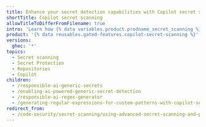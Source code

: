 ```yaml
---
title: Enhance your secret detection capabilities with Copilot secret scanning
shortTitle: Copilot secret scanning
allowTitleToDifferFromFilename: true
intro: 'Learn how {% data variables.product.prodname_secret_scanning %} uses AI to detect generic secrets in your code, and generate regular expressions for your custom patterns.'
product: '{% data reusables.gated-features.copilot-secret-scanning %}'
versions:
  ghec: '*'
topics:
  - Secret scanning
  - Secret Protection
  - Repositories
  - Copilot
children:
  - /responsible-ai-generic-secrets
  - /enabling-ai-powered-generic-secret-detection
  - /responsible-ai-regex-generator
  - /generating-regular-expressions-for-custom-patterns-with-copilot-secret-scanning
redirect_from:
  - /code-security/secret-scanning/using-advanced-secret-scanning-and-push-protection-features/generic-secret-detection
---
```

